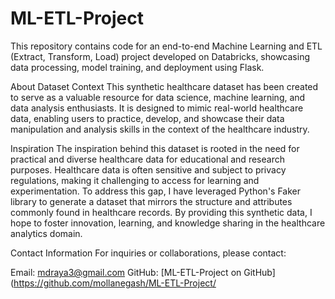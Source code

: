 # ML-ETL-Project
This repository contains code for an end-to-end Machine Learning and ETL (Extract, Transform, Load) project developed on Databricks, showcasing data processing, model training, and deployment using Flask.

About Dataset
Context
This synthetic healthcare dataset has been created to serve as a valuable resource for data science, machine learning, and data analysis enthusiasts. It is designed to mimic real-world healthcare data, enabling users to practice, develop, and showcase their data manipulation and analysis skills in the context of the healthcare industry.

Inspiration
The inspiration behind this dataset is rooted in the need for practical and diverse healthcare data for educational and research purposes. Healthcare data is often sensitive and subject to privacy regulations, making it challenging to access for learning and experimentation. To address this gap, I have leveraged Python's Faker library to generate a dataset that mirrors the structure and attributes commonly found in healthcare records. By providing this synthetic data, I hope to foster innovation, learning, and knowledge sharing in the healthcare analytics domain.

Contact Information
For inquiries or collaborations, please contact:

Email: mdraya3@gmail.com
GitHub: [ML-ETL-Project on GitHub](https://github.com/mollanegash/ML-ETL-Project/



